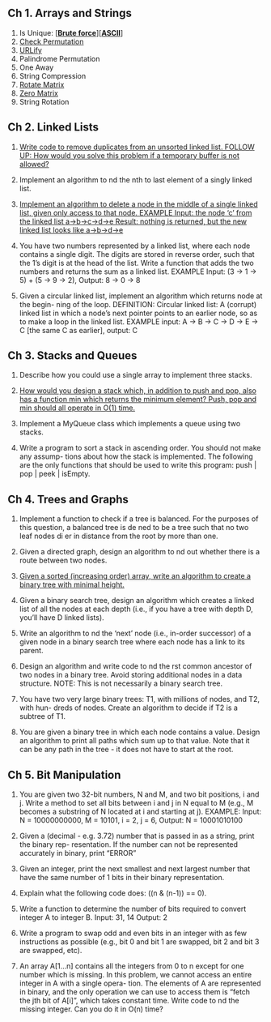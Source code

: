 ## Ch 1. Arrays and Strings

1. Is Unique: [[**Brute force**](https://github.com/pratham87/CtCI/blob/master/src/main/java/arraysAndStrings/Q1/FindUniqueCharacterStringUsing2Pointer.java)][[**ASCII**](https://github.com/pratham87/CtCI/blob/master/src/main/java/arraysAndStrings/Q1/FindUniqueCharacterStringUsingASCIIcode.java)]
2. [Check Permutation](https://github.com/pratham87/CtCI/blob/master/src/main/java/arraysAndStrings/Q2/CheckPermutation.java)
3. [URLify](https://github.com/pratham87/CtCI/blob/master/src/main/java/arraysAndStrings/Q3/ReplaceSpaces.java)
4. Palindrome Permutation
5. One Away
6. String Compression
7. [Rotate Matrix](https://github.com/pratham87/Data-Structures-and-Java-Collections/blob/master/src/main/java/arrays/RotateMatrix.java)
8. [Zero Matrix](https://github.com/pratham87/Data-Structures-and-Java-Collections/blob/master/src/main/java/arrays/ZeroRowColumn.java)
9. String Rotation

## Ch 2. Linked Lists

1. [Write code to remove duplicates from an unsorted linked list. FOLLOW UP: How would you solve this problem if a temporary buffer is not allowed?](https://github.com/pratham87/CtCI/tree/master/src/main/java/linkedLists/Q1)

2. Implement an algorithm to  nd the nth to last element of a singly linked list.

3. [Implement an algorithm to delete a node in the middle of a single linked list, given only access to that node. EXAMPLE Input: the node ‘c’ from the linked list a->b->c->d->e Result: nothing is returned, but the new linked list looks like a->b->d->e](https://github.com/pratham87/CtCI/tree/master/src/main/java/linkedLists/Q3)

4. You have two numbers represented by a linked list, where each node contains a single digit. The digits are stored in reverse order, such that the 1’s digit is at the head of the list. Write a function that adds the two numbers and returns the sum as a linked list. EXAMPLE Input: (3 -> 1 -> 5) + (5 -> 9 -> 2), Output: 8 -> 0 -> 8

5. Given a circular linked list, implement an algorithm which returns node at the begin- ning of the loop. DEFINITION: Circular linked list: A (corrupt) linked list in which a node’s next pointer points to an earlier node, so as to make a loop in the linked list. EXAMPLE input: A -> B -> C -> D -> E -> C [the same C as earlier], output: C

## Ch 3. Stacks and Queues

1. Describe how you could use a single array to implement three stacks.

2. [How would you design a stack which, in addition to push and pop, also has a function min which returns the minimum element? Push, pop and min should all operate in O(1) time.](https://github.com/pratham87/CtCI/tree/master/src/main/java/stacksAndQueues/Q2)

3. Implement a MyQueue class which implements a queue using two stacks.

4. Write a program to sort a stack in ascending order. You should not make any assump- tions about how the stack is implemented. The following are the only functions that should be used to write this program: push | pop | peek | isEmpty.

## Ch 4. Trees and Graphs

1. Implement a function to check if a tree is balanced. For the purposes of this question, a balanced tree is de ned to be a tree such that no two leaf nodes di er in distance from the root by more than one.

2. Given a directed graph, design an algorithm to  nd out whether there is a route between two nodes.

3. [Given a sorted (increasing order) array, write an algorithm to create a binary tree with minimal height.](https://github.com/pratham87/CtCI/tree/master/src/main/java/treesAndGraphs/Q3)

4. Given a binary search tree, design an algorithm which creates a linked list of all the nodes at each depth (i.e., if you have a tree with depth D, you’ll have D linked lists).

5. Write an algorithm to  nd the ‘next’ node (i.e., in-order successor) of a given node in a binary search tree where each node has a link to its parent.

6. Design an algorithm and write code to  nd the  rst common ancestor of two nodes in a binary tree. Avoid storing additional nodes in a data structure. NOTE: This is not necessarily a binary search tree.

7. You have two very large binary trees: T1, with millions of nodes, and T2, with hun- dreds of nodes. Create an algorithm to decide if T2 is a subtree of T1.

8. You are given a binary tree in which each node contains a value. Design an algorithm to print all paths which sum up to that value. Note that it can be any path in the tree - it does not have to start at the root.

## Ch 5. Bit Manipulation

1. You are given two 32-bit numbers, N and M, and two bit positions, i and j. Write a method to set all bits between i and j in N equal to M (e.g., M becomes a substring of N located at i and starting at j). EXAMPLE: Input: N = 10000000000, M = 10101, i = 2, j = 6, Output: N = 10001010100

2. Given a (decimal - e.g. 3.72) number that is passed in as a string, print the binary rep- resentation. If the number can not be represented accurately in binary, print “ERROR”

3. Given an integer, print the next smallest and next largest number that have the same number of 1 bits in their binary representation.

4. Explain what the following code does: ((n & (n-1)) == 0).

5. Write a function to determine the number of bits required to convert integer A to integer B. Input: 31, 14 Output: 2

6. Write a program to swap odd and even bits in an integer with as few instructions as possible (e.g., bit 0 and bit 1 are swapped, bit 2 and bit 3 are swapped, etc).

7. An array A[1...n] contains all the integers from 0 to n except for one number which is missing. In this problem, we cannot access an entire integer in A with a single opera- tion. The elements of A are represented in binary, and the only operation we can use to access them is “fetch the jth bit of A[i]”, which takes constant time. Write code to  nd the missing integer. Can you do it in O(n) time?
